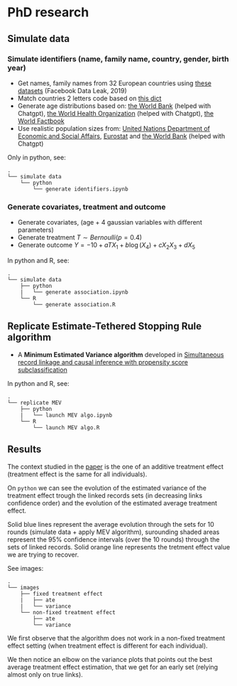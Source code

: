 # PhD research

## Simulate data

### Simulate identifiers (name, family name, country, gender, birth year)

- Get names, family names from 32 European countries using [these datasets](https://github.com/philipperemy/name-dataset) (Facebook Data Leak, 2019)
- Match countries 2 letters code based on [this dict](https://gist.github.com/mlisovyi/e8df5c907a8250e14cc1e5933ed53ffd)
- Generate age distributions based on: [the World Bank](https://data.worldbank.org/) (helped with Chatgpt), [the World Health Organization](https://www.who.int/countries/) (helped with Chatgpt), [the World Factbook](https://www.cia.gov/the-world-factbook/countries/)
- Use realistic population sizes from: [United Nations Department of Economic and Social Affairs](https://www.un.org/development/desa/pd/data-landing-page), [Eurostat](https://ec.europa.eu/eurostat/web/main/data/database) and [the World Bank](https://data.worldbank.org/) (helped with Chatgpt)

Only in python, see:
```
.
└── simulate data
    └── python
        └── generate identifiers.ipynb
```

### Generate covariates, treatment and outcome

- Generate covariates, (age + 4 gaussian variables with different parameters)
- Generate treatment $T \sim Bernoulli(p=0.4)$
- Generate outcome $Y = -10 + a T X_{1} + b \log(X_{4}) + c X_{2} X_{3} + d X_{5}$

In python and R, see:
```
.
└── simulate data
    ├── python
    |   └── generate association.ipynb
    └── R
        └── generate association.R
```

## Replicate **Estimate-Tethered Stopping Rule algorithm**

- A **Minimum Estimated Variance algorithm** developed in [Simultaneous record linkage and causal inference with propensity score subclassification](https://onlinelibrary.wiley.com/doi/10.1002/sim.7911)

In python and R, see:
```
.
└── replicate MEV
    ├── python
    |   └── launch MEV algo.ipynb
    └── R
        └── launch MEV algo.R
```

## Results 

The context studied in the [paper](https://onlinelibrary.wiley.com/doi/10.1002/sim.7911) is the one of an additive treatment effect (treatment effect is the same for all individuals).

On ```python``` we can see the evolution of the estimated variance of the treatment effect trough the linked records sets (in decreasing links confidence order) and the evolution of the estimated average treatment effect.

Solid blue lines represent the average evolution through the sets for 10 rounds (simulate data + apply MEV algorithm), surounding shaded areas represent the 95% confidence intervals (over the 10 rounds) through the sets of linked records. Solid orange line represents the tretment effect value we are trying to recover.

See images:
```
.
└── images
    ├── fixed treatment effect
    |   ├── ate
    |   └── variance
    └── non-fixed treatment effect
        ├── ate
        └── variance
```

We first observe that the algorithm does not work in a non-fixed treatment effect setting (when treatment effect is different for each individual).

We then notice an elbow on the variance plots that points out the best average treatment effect estimation, that we get for an early set (relying almost only on true links).